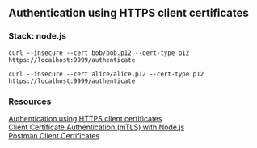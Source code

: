 ## Authentication using HTTPS client certificates
### Stack: node.js

```
curl --insecure --cert bob/bob.p12 --cert-type p12 https://localhost:9999/authenticate
```
```
curl --insecure --cert alice/alice.p12 --cert-type p12 https://localhost:9999/authenticate
```
### Resources
[Authentication using HTTPS client certificates](https://medium.com/@sevcsik/authentication-using-https-client-certificates-3c9d270e8326)<br>
[Client Certificate Authentication (mTLS) with Node.js](https://github.com/julie-ng/nodejs-certificate-auth)<br>
[Postman Client Certificates](https://stackoverflow.com/questions/27501819/how-to-add-a-client-side-pkcs12-certificate-to-postman-chrome-w7)
